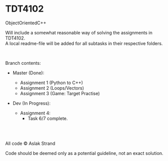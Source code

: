 # TDT4102
ObjectOrientedC++

Will include a somewhat reasonable way of solving the assignments in TDT4102.
<br>A local readme-file will be added for all subtasks in their respective folders.

<br>

Branch contents:
- Master (Done):
  - Assignment 1 (Python to C++)
  - Assignment 2 (Loops/Vectors)
  - Assignment 3 (Game: Target Practise)

- Dev (In Progress):
  - Assignment 4:
    - Task 6/7 complete.
  
<br><br>

All code © Aslak Strand

Code should be deemed only as a potential guideline, not an exact solution.

